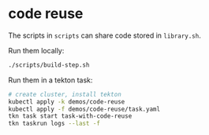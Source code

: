 # code reuse

The scripts in `scripts` can share code stored in `library.sh`.

Run them locally:

```bash
./scripts/build-step.sh
```

Run them in a tekton task:

```bash
# create cluster, install tekton
kubectl apply -k demos/code-reuse
kubectl apply -f demos/code-reuse/task.yaml
tkn task start task-with-code-reuse
tkn taskrun logs --last -f
```
